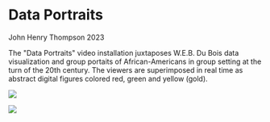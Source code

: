 # Data Portraits

John Henry Thompson
2023

The "Data Portraits" video installation juxtaposes W.E.B. Du Bois data visualization and group portaits of African-Americans in group setting at the turn of the 20th century. The viewers are superimposed in real time as abstract digital figures colored red, green and yellow (gold).

[![](https://jht1493.net/p5VideoKit/demo/external/media/mov/Colored-Portraits-2021/2023/2V3A8647-data-p.jpg)](https://jht1493.net/p5VideoKit/demo/external/media/mov/Colored-Portraits-2021/2023/2V3A8647-data-p.jpg)

[![](https://jht1493.net/p5VideoKit/demo/external/media/mov/Colored-Portraits-2021/2023/2V3A8660-data-p.jpeg)](https://jht1493.net/p5VideoKit/demo/external/media/mov/Colored-Portraits-2021/2023/2V3A8660-data-p.jpeg)

<!-- sftp://jht1493.net//opt/bitnami/apache/htdocs/p5VideoKit/demo/external/media/mov/Colored-Portraits-2021/2023/2V3A8647-data-p.jpg

sftp://jht1493.net//opt/bitnami/apache/htdocs/p5VideoKit/demo/external/media/mov/Colored-Portraits-2021/2023/2V3A8660-data-p.jpeg -->
